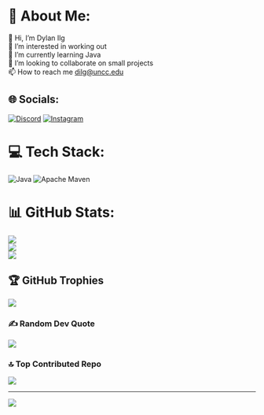 # 💫 About Me:
👋 Hi, I’m Dylan Ilg<br>👀 I’m interested in working out<br>🌱 I’m currently learning Java<br>💞️ I’m looking to collaborate on small projects<br>📫 How to reach me dilg@uncc.edu


## 🌐 Socials:
[![Discord](https://img.shields.io/badge/Discord-%237289DA.svg?logo=discord&logoColor=white)](https://discord.gg/subzero983) [![Instagram](https://img.shields.io/badge/Instagram-%23E4405F.svg?logo=Instagram&logoColor=white)](https://instagram.com/dylan.ilg) 

# 💻 Tech Stack:
![Java](https://img.shields.io/badge/java-%23ED8B00.svg?style=for-the-badge&logo=java&logoColor=white) ![Apache Maven](https://img.shields.io/badge/Apache%20Maven-C71A36?style=for-the-badge&logo=Apache%20Maven&logoColor=white)
# 📊 GitHub Stats:
![](https://github-readme-stats.vercel.app/api?username=Dylan-Ilg&theme=tokyonight&hide_border=true&include_all_commits=true&count_private=true)<br/>
![](https://github-readme-streak-stats.herokuapp.com/?user=Dylan-Ilg&theme=tokyonight&hide_border=true)<br/>
![](https://github-readme-stats.vercel.app/api/top-langs/?username=Dylan-Ilg&theme=tokyonight&hide_border=true&include_all_commits=true&count_private=true&layout=compact)

## 🏆 GitHub Trophies
![](https://github-profile-trophy.vercel.app/?username=Dylan-Ilg&theme=tokyonight&no-frame=false&no-bg=false&margin-w=4)

### ✍️ Random Dev Quote
![](https://quotes-github-readme.vercel.app/api?type=horizontal&theme=tokyonight)

### 🔝 Top Contributed Repo
![](https://github-contributor-stats.vercel.app/api?username=Dylan-Ilg&limit=5&theme=tokyonight&combine_all_yearly_contributions=true)

---
[![](https://visitcount.itsvg.in/api?id=Dylan-Ilg&icon=0&color=0)](https://visitcount.itsvg.in)

<!-- Proudly created with GPRM ( https://gprm.itsvg.in ) -->
